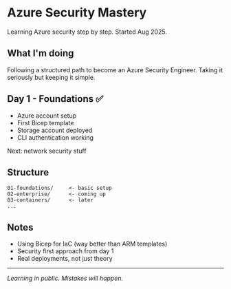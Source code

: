 # Azure Security Mastery

Learning Azure security step by step. Started Aug 2025.

## What I'm doing

Following a structured path to become an Azure Security Engineer. Taking it seriously but keeping it simple.

## Day 1 - Foundations ✅

- Azure account setup 
- First Bicep template 
- Storage account deployed
- CLI authentication working

Next: network security stuff

## Structure

```
01-foundations/     <- basic setup
02-enterprise/      <- coming up
03-containers/      <- later
...
```

## Notes

- Using Bicep for IaC (way better than ARM templates)
- Security first approach from day 1
- Real deployments, not just theory

---

*Learning in public. Mistakes will happen.*
